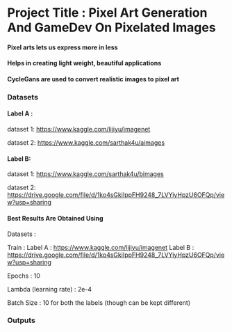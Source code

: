 # Project Title : Pixel Art Generation And GameDev On Pixelated Images
#### Pixel arts lets us express more in less
#### Helps in creating light weight, beautiful applications
#### CycleGans are used to convert realistic images to pixel art


### Datasets
#### Label A :

dataset 1: https://www.kaggle.com/lijiyu/imagenet

dataset 2: https://www.kaggle.com/sarthak4u/aimages

#### Label B:

dataset 1: https://www.kaggle.com/sarthak4u/bimages

dataset 2: https://drive.google.com/file/d/1ko4sGkiIppFH9248_7LVYiyHpzU6OFQp/view?usp=sharing



#### Best Results Are Obtained Using 

Datasets :

Train :
Label A : https://www.kaggle.com/lijiyu/imagenet
Label B : https://drive.google.com/file/d/1ko4sGkiIppFH9248_7LVYiyHpzU6OFQp/view?usp=sharing

Epochs  : 10

Lambda (learning rate)  : 2e-4

Batch Size : 10 for both the labels (though can be kept different)

### Outputs
